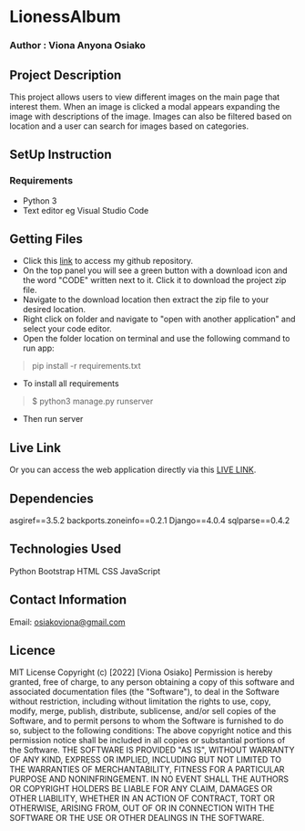 # LionessAlbum

### Author : Viona Anyona Osiako

## Project Description

This project allows users to view different images on the main page that interest them. When an image is clicked a modal appears expanding the image with descriptions of the image. Images can also be filtered based on location and a user can search for images based on categories.

## SetUp Instruction

### Requirements

* Python 3
* Text editor eg Visual Studio Code

## Getting Files

* Click this [link](https://github.com/vionaosiako/LionessAlbum) to access my github repository.
* On the top panel you will see a green button with a download icon and the word "CODE" written next to it. Click it to download the project zip file.
* Navigate to the download location then extract the zip file to your desired location.​
* Right click on folder and navigate to "open with another application" and select your code editor.
* Open the folder location on terminal and use the following command to run app:
> pip install -r requirements.txt
* To install all requirements
> $ python3 manage.py runserver
* Then run server

## Live Link
Or you can access the web application directly via this [LIVE LINK]().

## Dependencies
asgiref==3.5.2
backports.zoneinfo==0.2.1
Django==4.0.4
sqlparse==0.4.2

## Technologies Used
Python
Bootstrap
HTML
CSS
JavaScript

## Contact Information
Email: osiakoviona@gmail.com


## Licence
MIT License
Copyright (c) [2022] [Viona Osiako]
Permission is hereby granted, free of charge, to any person obtaining a copy
of this software and associated documentation files (the "Software"), to deal
in the Software without restriction, including without limitation the rights
to use, copy, modify, merge, publish, distribute, sublicense, and/or sell
copies of the Software, and to permit persons to whom the Software is
furnished to do so, subject to the following conditions:
The above copyright notice and this permission notice shall be included in all
copies or substantial portions of the Software.
THE SOFTWARE IS PROVIDED "AS IS", WITHOUT WARRANTY OF ANY KIND, EXPRESS OR
IMPLIED, INCLUDING BUT NOT LIMITED TO THE WARRANTIES OF MERCHANTABILITY,
FITNESS FOR A PARTICULAR PURPOSE AND NONINFRINGEMENT. IN NO EVENT SHALL THE
AUTHORS OR COPYRIGHT HOLDERS BE LIABLE FOR ANY CLAIM, DAMAGES OR OTHER
LIABILITY, WHETHER IN AN ACTION OF CONTRACT, TORT OR OTHERWISE, ARISING FROM,
OUT OF OR IN CONNECTION WITH THE SOFTWARE OR THE USE OR OTHER DEALINGS IN THE
SOFTWARE.
